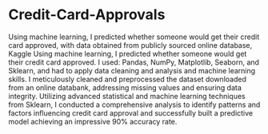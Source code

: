 # Credit-Card-Approvals
Using machine learning, I predicted whether someone would get their credit card approved, with data obtained from publicly sourced online database, Kaggle
Using machine learning, I predicted whether someone would get their credit card approved. I used: Pandas, NumPy, Matplotlib, Seaborn, and Sklearn, and had to apply data cleaning and analysis and machine learning skills.
I meticulously cleaned and preprocessed the dataset downloaded from an online databank, addressing missing values and ensuring data integrity. 
Utilizing advanced statistical and machine learning techniques from Sklearn, I conducted a comprehensive analysis to identify patterns and factors influencing credit card approval and successfully built a predictive model achieving an impressive 90% accuracy rate.
